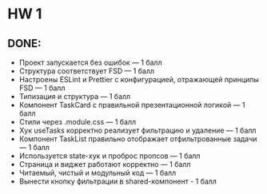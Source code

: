 # HW 1

## DONE:

- Проект запускается без ошибок — 1 балл
- Структура соответствует FSD — 1 балл
- Настроены ESLint и Prettier с конфигурацией, отражающей принципы FSD — 1 балл
- Типизация и структура — 1 балл
- Компонент TaskCard с правильной презентационной логикой — 1 балл
- Стили через .module.css — 1 балл
- Хук useTasks корректно реализует фильтрацию и удаление — 1 балл
- Компонент TaskList правильно отображает отфильтрованные задачи — 1 балл
- Используется state-хук и проброс пропсов — 1 балл
- Страница и виджет работают корректно — 1 балл
- Читаемый, чистый и модульный код — 1 балл
- Вынести кнопку фильтрации в shared-компонент - 1 балл
